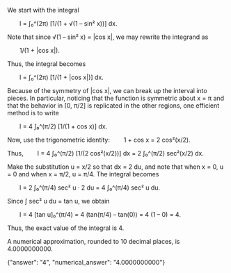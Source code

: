 We start with the integral

  I = ∫₀^(2π) [1/(1 + √(1 – sin² x))] dx.

Note that since √(1 – sin² x) = |cos x|, we may rewrite the integrand as

  1/(1 + |cos x|).

Thus, the integral becomes

  I = ∫₀^(2π) [1/(1 + |cos x|)] dx.

Because of the symmetry of |cos x|, we can break up the interval into pieces. In particular, noticing that the function is symmetric about x = π and that the behavior in [0, π/2] is replicated in the other regions, one efficient method is to write

  I = 4 ∫₀^(π/2) [1/(1 + cos x)] dx.

Now, use the trigonometric identity:
  1 + cos x = 2 cos²(x/2).

Thus,
  I = 4 ∫₀^(π/2) [1/(2 cos²(x/2))] dx = 2 ∫₀^(π/2) sec²(x/2) dx.

Make the substitution u = x/2 so that dx = 2 du, and note that when x = 0, u = 0 and when x = π/2, u = π/4. The integral becomes

  I = 2 ∫₀^(π/4) sec² u · 2 du = 4 ∫₀^(π/4) sec² u du.

Since ∫ sec² u du = tan u, we obtain

  I = 4 [tan u]₀^(π/4) = 4 (tan(π/4) – tan(0)) = 4 (1 – 0) = 4.

Thus, the exact value of the integral is 4.

A numerical approximation, rounded to 10 decimal places, is 4.0000000000.

{"answer": "$4$", "numerical_answer": "4.0000000000"}